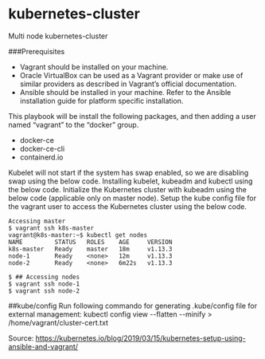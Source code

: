 # kubernetes-cluster
Multi node kubernetes-cluster

###Prerequisites
- Vagrant should be installed on your machine.
- Oracle VirtualBox can be used as a Vagrant provider or make use of similar providers as described in Vagrant’s official documentation.
- Ansible should be installed in your machine. Refer to the Ansible installation guide for platform specific installation.

This playbook will be install the following packages, and then adding a user named “vagrant” to the “docker” group. 

- docker-ce
- docker-ce-cli
- containerd.io

Kubelet will not start if the system has swap enabled, so we are disabling swap using the below code.
Installing kubelet, kubeadm and kubectl using the below code.
 Initialize the Kubernetes cluster with kubeadm using the below code (applicable only on master node).
 Setup the kube config file for the vagrant user to access the Kubernetes cluster using the below code.

	Accessing master
	$ vagrant ssh k8s-master
	vagrant@k8s-master:~$ kubectl get nodes
	NAME         STATUS   ROLES    AGE     VERSION
	k8s-master   Ready    master   18m     v1.13.3
	node-1       Ready    <none>   12m     v1.13.3
	node-2       Ready    <none>   6m22s   v1.13.3
	
	$ ## Accessing nodes
	$ vagrant ssh node-1
	$ vagrant ssh node-2

##kube/config
Run following commando for generating .kube/config file for external management:
kubectl config view --flatten --minify > /home/vagrant/cluster-cert.txt


Source:
https://kubernetes.io/blog/2019/03/15/kubernetes-setup-using-ansible-and-vagrant/

